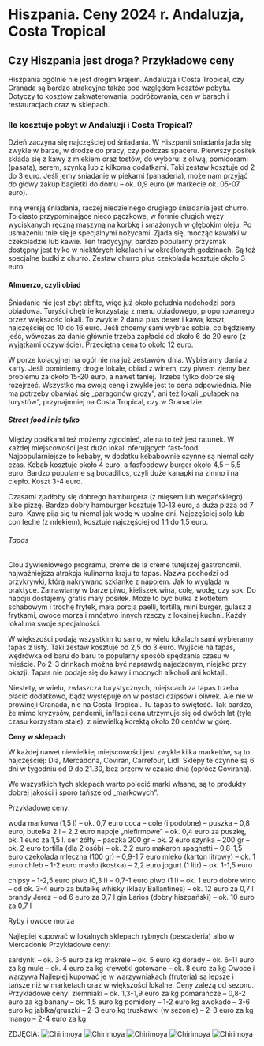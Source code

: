 # Hiszpania. Ceny 2024 r. Andaluzja, Costa Tropical

## Czy Hiszpania jest droga? Przykładowe ceny

Hiszpania ogólnie nie jest drogim krajem. Andaluzja i Costa Tropical, czy Granada są bardzo atrakcyjne
także pod względem kosztów pobytu. Dotyczy to kosztów zakwaterowania, podróżowania, cen w barach i
restauracjach oraz w sklepach.

### Ile kosztuje pobyt w Andaluzji i Costa Tropical?

Dzień zaczyna się najczęściej od śniadania. W Hiszpanii śniadania jada się zwykle w barze, w drodze do
pracy, czy podczas spaceru. Pierwszy posiłek składa się z kawy z mlekiem oraz tostów, do wyboru: z
oliwą, pomidorami (pasatą), serem, szynką lub z kilkoma dodatkami. Taki zestaw kosztuje od 2 do 3 euro.
Jeśli jemy śniadanie w piekarni (panaderia), może nam przyjąć do głowy zakup bagietki do domu – ok.
0,9 euro (w markecie ok. 05-07 euro).

Inną wersją śniadania, raczej niedzielnego drugiego śniadania jest churro. To ciasto przypominające nieco
pączkowe, w formie długich węży wyciskanych ręczną maszyną na korbkę i smażonych w głębokim
oleju. Po usmażeniu tnie się je specjalnymi nożycami. Zjada się, mocząc kawałki w czekoladzie lub
kawie. Ten tradycyjny, bardzo popularny przysmak dostępny jest tylko w niektórych lokalach i w
określonych godzinach. Są też specjalne budki z churro. Zestaw churro plus czekolada kosztuje około 3
euro.

#### Almuerzo, czyli obiad

Śniadanie nie jest zbyt obfite, więc już około południa nadchodzi pora obiadowa. Turyści chętnie
korzystają z menu obiadowego, proponowanego przez większość lokali. To zwykle 2 dania plus deser i
kawa, koszt, najczęściej od 10 do 16 euro. Jeśli chcemy sami wybrać sobie, co będziemy jeść, wówczas
za danie głównie trzeba zapłacić od około 6 do 20 euro (z wyjątkami oczywiście). Przeciętna cena to
około 12 euro.

W porze kolacyjnej na ogół nie ma już zestawów dnia. Wybieramy dania z karty. Jeśli pominiemy drogie
lokale, obiad z winem, czy piwem zjemy bez problemu za około 15-20 euro, a nawet taniej. Trzeba tylko
dobrze się rozejrzeć. Wszystko ma swoją cenę i zwykle jest to cena odpowiednia. Nie ma potrzeby
obawiać się „paragonów grozy”, ani też lokali „pułapek na turystów”, przynajmniej na Costa Tropical,
czy w Granadzie.

##### Street food i nie tylko

Między posiłkami też możemy zgłodnieć, ale na to też jest ratunek. W każdej miejscowości jest dużo
lokali oferujących fast-food. Najpopularniejsze to kebaby, w dodatku kebabownie czynne są niemal cały
czas. Kebab kosztuje około 4 euro, a fasfoodowy burger około 4,5 – 5,5 euro. Bardzo popularne są
bocadillos, czyli duże kanapki na zimno i na ciepło. Koszt 3-4 euro.

Czasami zjadłoby się dobrego hamburgera (z mięsem lub wegańskiego) albo pizzę. Bardzo dobry
hamburger kosztuje 10-13 euro, a duża pizza od 7 euro. Kawę pija się tu niemal jak wodę w upalne dni.
Najczęściej solo lub con leche (z mlekiem), kosztuje najczęściej od 1,1 do 1,5 euro.

###### Tapas

Clou żywieniowego programu, creme de la creme tutejszej gastronomii, najważniejsza atrakcja kulinarna
kraju to tapas. Nazwa pochodzi od przykrywki, którą nakrywano szklankę z napojem.
Jak to wygląda w praktyce. Zamawiamy w barze piwo, kieliszek wina, colę, wodę, czy sok. Do napoju
dostajemy gratis mały posiłek. Może to być bułka z kotletem schabowym i trochę frytek, mała porcja
paelli, tortilla, mini burger, gulasz z frytkami, owoce morza i mnóstwo innych rzeczy z lokalnej kuchni.
Każdy lokal ma swoje specjalności.

W większości podają wszystkim to samo, w wielu lokalach sami wybieramy tapas z listy. Taki zestaw
kosztuje od 2,5 do 3 euro. Wyjście na tapas, wędrówka od baru do baru to popularny sposób spędzania
czasu w mieście. Po 2-3 drinkach można być naprawdę najedzonym, niejako przy okazji. Tapas nie podaje
się do kawy i mocnych alkoholi ani koktajli.

Niestety, w wielu, zwłaszcza turystycznych, miejscach za tapas trzeba płacić dodatkowo, bądź występuje
on w postaci czipsów i oliwek. Ale nie w prowincji Granada, nie na Costa Tropical. Tu tapas to świętość.
Tak bardzo, że mimo kryzysów, pandemii, inflacji cena utrzymuje się od dwóch lat (tyle czasu korzystam
stale), z niewielką korektą około 20 centów w górę.

**Ceny w sklepach**

W każdej nawet niewielkiej miejscowości jest zwykle kilka marketów, są to najczęściej: Dia, Mercadona,
Coviran, Carrefour, Lidl. Sklepy te czynne są 6 dni w tygodniu od 9 do 21.30, bez przerw w czasie dnia
(oprócz Covirana).

We wszystkich tych sklepach warto polecić marki własne, są to produkty dobrej jakości i sporo tańsze od
„markowych”.

Przykładowe ceny:

woda markowa (1,5 l) – ok. 0,7 euro
coca – cole (i podobne) – puszka – 0,8 euro, butelka 2 l – 2,2 euro
napoje „niefirmowe” – ok. 0,4 euro za puszkę, ok. 1 euro za 1,5 l.
ser żółty – paczka 200 gr – ok. 2 euro
szynka – 200 gr – ok. 2 euro
tortilla (dla 2 osób) – ok. 2,2 euro
makaron spaghetti – 0,8-1,5 euro
czekolada mleczna (100 gr) – 0,9-1,7 euro
mleko (karton litrowy) – ok. 1 euro
chleb – 1-2 euro
masło (kostka) – 2,2 euro
jogurt (1 litr) – ok. 1-1,5 euro

chipsy – 1-2,5 euro
piwo (0,3 l) – 0,7-1 euro
piwo (1 l) – ok. 1 euro
dobre wino – od ok. 3-4 euro za butelkę
whisky (klasy Ballantines) – ok. 12 euro za 0,7 l
brandy Jerez – od 6 euro za 0,7 l
gin Larios (dobry hiszpański) – ok. 10 euro za 0,7 l

Ryby i owoce morza

Najlepiej kupować w lokalnych sklepach rybnych (pescaderia) albo w Mercadonie
Przykładowe ceny:

sardynki – ok. 3-5 euro za kg
makrele – ok. 5 euro kg
dorady – ok. 6-11 euro za kg
mule – ok. 4 euro za kg
krewetki gotowane – ok. 8 euro za kg
Owoce i warzywa
Najlepiej kupować je w warzywniakach (fruteria) są lepsze i tańsze niż w marketach oraz w większości
lokalne. Ceny zależą od sezonu.
Przykładowe ceny:
ziemniaki – ok. 1,3-1,9 euro za kg
pomarańcze – 0,8-2 euro za kg
banany – ok. 1,5 euro kg
pomidory – 1-2 euro kg
awokado – 3-6 euro kg
jabłka/gruszki – 2-3 euro kg
truskawki (w sezonie) – 2-3 euro za kg
mango – 2-4 euro za kg

ZDJĘCIA:
![Chirimoya](/img/oliwa.jpg)
![Chirimoya](/img/wino.jpg)
![Chirimoya](/img/menu.jpg)
![Chirimoya](/img/tapas.jpg)
![Chirimoya](/img/owoce.jpg)